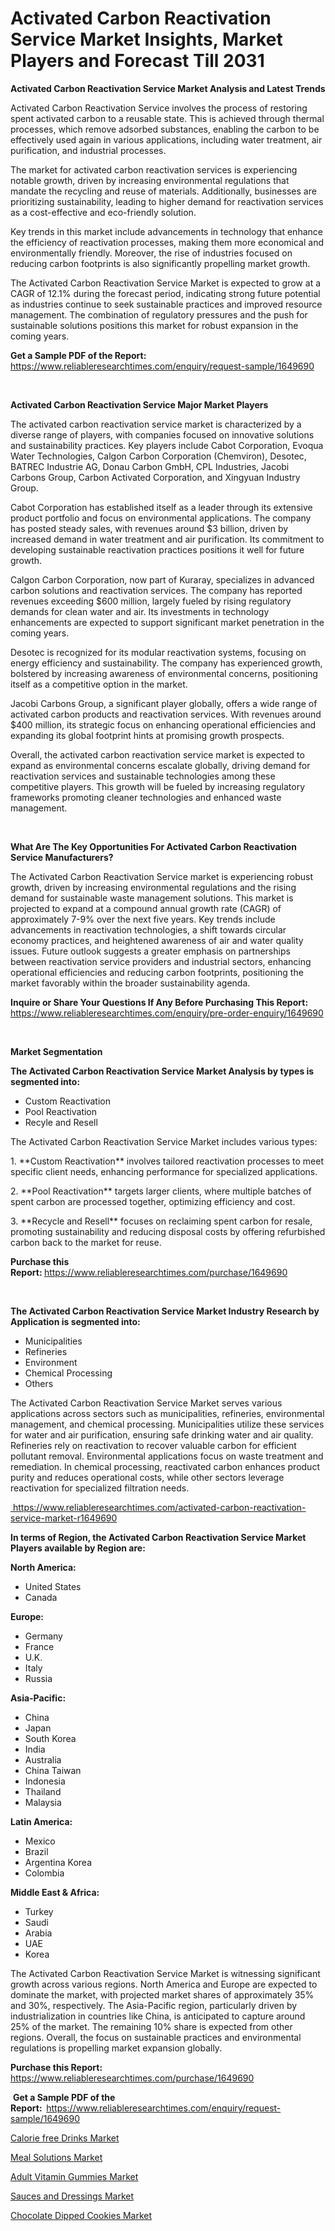 <p><h1>Activated Carbon Reactivation Service Market Insights, Market Players and Forecast Till 2031</h1></p><p><strong>Activated Carbon Reactivation Service Market Analysis and Latest Trends</strong></p>
<p><p>Activated Carbon Reactivation Service involves the process of restoring spent activated carbon to a reusable state. This is achieved through thermal processes, which remove adsorbed substances, enabling the carbon to be effectively used again in various applications, including water treatment, air purification, and industrial processes. </p><p>The market for activated carbon reactivation services is experiencing notable growth, driven by increasing environmental regulations that mandate the recycling and reuse of materials. Additionally, businesses are prioritizing sustainability, leading to higher demand for reactivation services as a cost-effective and eco-friendly solution. </p><p>Key trends in this market include advancements in technology that enhance the efficiency of reactivation processes, making them more economical and environmentally friendly. Moreover, the rise of industries focused on reducing carbon footprints is also significantly propelling market growth. </p><p>The Activated Carbon Reactivation Service Market is expected to grow at a CAGR of 12.1% during the forecast period, indicating strong future potential as industries continue to seek sustainable practices and improved resource management. The combination of regulatory pressures and the push for sustainable solutions positions this market for robust expansion in the coming years.</p></p>
<p><strong>Get a Sample PDF of the Report:&nbsp;</strong> <a href="https://www.reliableresearchtimes.com/enquiry/request-sample/1649690?utm_campaign=1612&utm_medium=2&utm_source=Github&utm_content=ia&utm_term=19102024&utm_id=activated-carbon-reactivation-service">https://www.reliableresearchtimes.com/enquiry/request-sample/1649690</a></p>
<p>&nbsp;</p>
<p><strong>Activated Carbon Reactivation Service Major Market Players</strong></p>
<p><p>The activated carbon reactivation service market is characterized by a diverse range of players, with companies focused on innovative solutions and sustainability practices. Key players include Cabot Corporation, Evoqua Water Technologies, Calgon Carbon Corporation (Chemviron), Desotec, BATREC Industrie AG, Donau Carbon GmbH, CPL Industries, Jacobi Carbons Group, Carbon Activated Corporation, and Xingyuan Industry Group.</p><p>Cabot Corporation has established itself as a leader through its extensive product portfolio and focus on environmental applications. The company has posted steady sales, with revenues around $3 billion, driven by increased demand in water treatment and air purification. Its commitment to developing sustainable reactivation practices positions it well for future growth.</p><p>Calgon Carbon Corporation, now part of Kuraray, specializes in advanced carbon solutions and reactivation services. The company has reported revenues exceeding $600 million, largely fueled by rising regulatory demands for clean water and air. Its investments in technology enhancements are expected to support significant market penetration in the coming years.</p><p>Desotec is recognized for its modular reactivation systems, focusing on energy efficiency and sustainability. The company has experienced growth, bolstered by increasing awareness of environmental concerns, positioning itself as a competitive option in the market.</p><p>Jacobi Carbons Group, a significant player globally, offers a wide range of activated carbon products and reactivation services. With revenues around $400 million, its strategic focus on enhancing operational efficiencies and expanding its global footprint hints at promising growth prospects.</p><p>Overall, the activated carbon reactivation service market is expected to expand as environmental concerns escalate globally, driving demand for reactivation services and sustainable technologies among these competitive players. This growth will be fueled by increasing regulatory frameworks promoting cleaner technologies and enhanced waste management.</p></p>
<p>&nbsp;</p>
<p><strong>What Are The Key Opportunities For Activated Carbon Reactivation Service Manufacturers?</strong></p>
<p><p>The Activated Carbon Reactivation Service market is experiencing robust growth, driven by increasing environmental regulations and the rising demand for sustainable waste management solutions. This market is projected to expand at a compound annual growth rate (CAGR) of approximately 7-9% over the next five years. Key trends include advancements in reactivation technologies, a shift towards circular economy practices, and heightened awareness of air and water quality issues. Future outlook suggests a greater emphasis on partnerships between reactivation service providers and industrial sectors, enhancing operational efficiencies and reducing carbon footprints, positioning the market favorably within the broader sustainability agenda.</p></p>
<p><strong>Inquire or Share Your Questions If Any Before Purchasing This Report:</strong> <a href="https://www.reliableresearchtimes.com/enquiry/pre-order-enquiry/1649690?utm_campaign=1612&utm_medium=2&utm_source=Github&utm_content=ia&utm_term=19102024&utm_id=activated-carbon-reactivation-service">https://www.reliableresearchtimes.com/enquiry/pre-order-enquiry/1649690</a></p>
<p>&nbsp;</p>
<p><strong>Market Segmentation</strong></p>
<p><strong>The Activated Carbon Reactivation Service Market Analysis by types is segmented into:</strong></p>
<p><ul><li>Custom Reactivation</li><li>Pool Reactivation</li><li>Recyle and Resell</li></ul></p>
<p><p>The Activated Carbon Reactivation Service Market includes various types: </p><p>1. **Custom Reactivation** involves tailored reactivation processes to meet specific client needs, enhancing performance for specialized applications.</p><p> </p><p>2. **Pool Reactivation** targets larger clients, where multiple batches of spent carbon are processed together, optimizing efficiency and cost.</p><p>3. **Recycle and Resell** focuses on reclaiming spent carbon for resale, promoting sustainability and reducing disposal costs by offering refurbished carbon back to the market for reuse.</p></p>
<p><strong>Purchase this Report:&nbsp;</strong><a href="https://www.reliableresearchtimes.com/purchase/1649690?utm_campaign=1612&utm_medium=2&utm_source=Github&utm_content=ia&utm_term=19102024&utm_id=activated-carbon-reactivation-service">https://www.reliableresearchtimes.com/purchase/1649690</a></p>
<p>&nbsp;</p>
<p><strong>The Activated Carbon Reactivation Service Market Industry Research by Application is segmented into:</strong></p>
<p><ul><li>Municipalities</li><li>Refineries</li><li>Environment</li><li>Chemical Processing</li><li>Others</li></ul></p>
<p><p>The Activated Carbon Reactivation Service Market serves various applications across sectors such as municipalities, refineries, environmental management, and chemical processing. Municipalities utilize these services for water and air purification, ensuring safe drinking water and air quality. Refineries rely on reactivation to recover valuable carbon for efficient pollutant removal. Environmental applications focus on waste treatment and remediation. In chemical processing, reactivated carbon enhances product purity and reduces operational costs, while other sectors leverage reactivation for specialized filtration needs.</p></p>
<p><a href="https://www.reliableresearchtimes.com/activated-carbon-reactivation-service-market-r1649690?utm_campaign=1612&utm_medium=2&utm_source=Github&utm_content=ia&utm_term=19102024&utm_id=activated-carbon-reactivation-service">&nbsp;https://www.reliableresearchtimes.com/activated-carbon-reactivation-service-market-r1649690</a></p>
<p><strong>In terms of Region, the Activated Carbon Reactivation Service Market Players available by Region are:</strong></p>
<p>
    <p> <strong> North America: </strong>
        <ul>
            <li>United States</li>
            <li>Canada</li>
        </ul>
        </p> 
    <p> <strong> Europe: </strong>
        <ul>
            <li>Germany</li>
            <li>France</li>
            <li>U.K.</li>
            <li>Italy</li>
            <li>Russia</li>
        </ul>
        </p> 
    <p> <strong> Asia-Pacific: </strong>
        <ul>
            <li>China</li>
            <li>Japan</li>
            <li>South Korea</li>
            <li>India</li>
            <li>Australia</li>
            <li>China Taiwan</li>
            <li>Indonesia</li>
            <li>Thailand</li>
            <li>Malaysia</li>
        </ul>
        </p> 
    <p> <strong> Latin America: </strong>
        <ul>
            <li>Mexico</li>
            <li>Brazil</li>
            <li>Argentina Korea</li>
            <li>Colombia</li>
        </ul>
        </p> 
    <p> <strong> Middle East & Africa: </strong>
        <ul>
            <li>Turkey</li>
            <li>Saudi</li>
            <li>Arabia</li>
            <li>UAE</li>
            <li>Korea</li>
        </ul>
    </p>
    </p>
<p><p>The Activated Carbon Reactivation Service Market is witnessing significant growth across various regions. North America and Europe are expected to dominate the market, with projected market shares of approximately 35% and 30%, respectively. The Asia-Pacific region, particularly driven by industrialization in countries like China, is anticipated to capture around 25% of the market. The remaining 10% share is expected from other regions. Overall, the focus on sustainable practices and environmental regulations is propelling market expansion globally.</p></p>
<p><strong>Purchase this Report: </strong><a href="https://www.reliableresearchtimes.com/purchase/1649690?utm_campaign=1612&utm_medium=2&utm_source=Github&utm_content=ia&utm_term=19102024&utm_id=activated-carbon-reactivation-service">https://www.reliableresearchtimes.com/purchase/1649690</a></p>
<p>&nbsp;<strong>Get a Sample PDF of the Report:&nbsp;&nbsp;</strong><a href="https://www.reliableresearchtimes.com/enquiry/request-sample/1649690?utm_campaign=1612&utm_medium=2&utm_source=Github&utm_content=ia&utm_term=19102024&utm_id=activated-carbon-reactivation-service">https://www.reliableresearchtimes.com/enquiry/request-sample/1649690</a></p>
<p><strong></strong></p>
<p><p><a href="https://www.linkedin.com/pulse/market-forecasting-change-global-calorie-free-drinks-dynamics-hshge?utm_campaign=1612&utm_medium=2&utm_source=Github&utm_content=ia&utm_term=19102024&utm_id=activated-carbon-reactivation-service">Calorie free Drinks Market</a></p><p><a href="https://www.linkedin.com/pulse/meal-solutions-sector-surge-141-growth-roadmap-2031-resarch-mint-mpkxe?utm_campaign=1612&utm_medium=2&utm_source=Github&utm_content=ia&utm_term=19102024&utm_id=activated-carbon-reactivation-service">Meal Solutions Market</a></p><p><a href="https://www.linkedin.com/pulse/adult-vitamin-gummies-industry-forecast-market-shifts-strategic-il4ue?utm_campaign=1612&utm_medium=2&utm_source=Github&utm_content=ia&utm_term=19102024&utm_id=activated-carbon-reactivation-service">Adult Vitamin Gummies Market</a></p><p><a href="https://www.linkedin.com/pulse/sauces-dressings-market-matrix-applications-types-cagr-growth-6csde?utm_campaign=1612&utm_medium=2&utm_source=Github&utm_content=ia&utm_term=19102024&utm_id=activated-carbon-reactivation-service">Sauces and Dressings Market</a></p><p><a href="https://www.linkedin.com/pulse/chocolate-dipped-cookies-market-shifts-strategic-analysis-pfime?utm_campaign=1612&utm_medium=2&utm_source=Github&utm_content=ia&utm_term=19102024&utm_id=activated-carbon-reactivation-service">Chocolate Dipped Cookies Market</a></p></p>